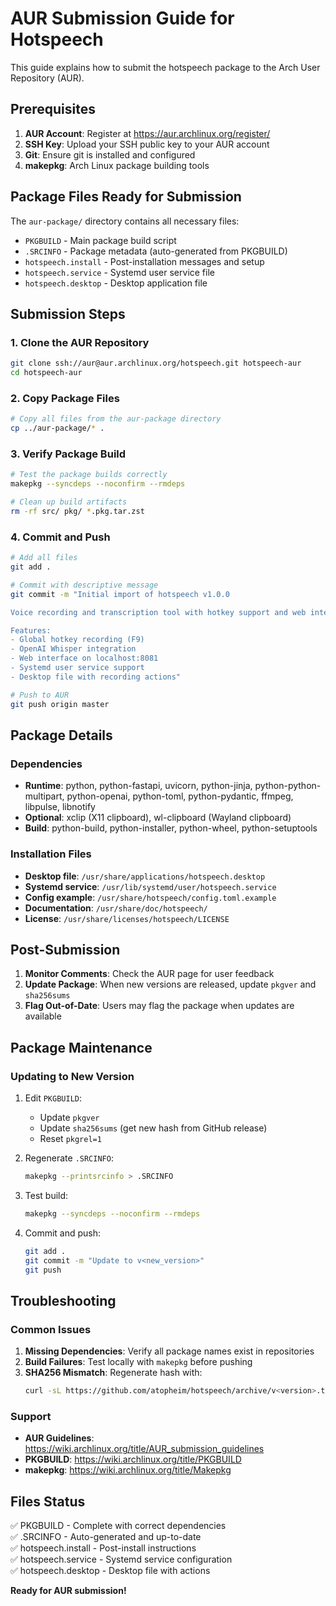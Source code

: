 # AUR Submission Guide for Hotspeech

This guide explains how to submit the hotspeech package to the Arch User Repository (AUR).

## Prerequisites

1. **AUR Account**: Register at https://aur.archlinux.org/register/
2. **SSH Key**: Upload your SSH public key to your AUR account
3. **Git**: Ensure git is installed and configured
4. **makepkg**: Arch Linux package building tools

## Package Files Ready for Submission

The `aur-package/` directory contains all necessary files:

- `PKGBUILD` - Main package build script
- `.SRCINFO` - Package metadata (auto-generated from PKGBUILD)
- `hotspeech.install` - Post-installation messages and setup
- `hotspeech.service` - Systemd user service file
- `hotspeech.desktop` - Desktop application file

## Submission Steps

### 1. Clone the AUR Repository

```bash
git clone ssh://aur@aur.archlinux.org/hotspeech.git hotspeech-aur
cd hotspeech-aur
```

### 2. Copy Package Files

```bash
# Copy all files from the aur-package directory
cp ../aur-package/* .
```

### 3. Verify Package Build

```bash
# Test the package builds correctly
makepkg --syncdeps --noconfirm --rmdeps

# Clean up build artifacts
rm -rf src/ pkg/ *.pkg.tar.zst
```

### 4. Commit and Push

```bash
# Add all files
git add .

# Commit with descriptive message
git commit -m "Initial import of hotspeech v1.0.0

Voice recording and transcription tool with hotkey support and web interface.

Features:
- Global hotkey recording (F9)
- OpenAI Whisper integration
- Web interface on localhost:8081
- Systemd user service support
- Desktop file with recording actions"

# Push to AUR
git push origin master
```

## Package Details

### Dependencies

- **Runtime**: python, python-fastapi, uvicorn, python-jinja, python-python-multipart, python-openai, python-toml, python-pydantic, ffmpeg, libpulse, libnotify
- **Optional**: xclip (X11 clipboard), wl-clipboard (Wayland clipboard)
- **Build**: python-build, python-installer, python-wheel, python-setuptools

### Installation Files

- **Desktop file**: `/usr/share/applications/hotspeech.desktop`
- **Systemd service**: `/usr/lib/systemd/user/hotspeech.service`
- **Config example**: `/usr/share/hotspeech/config.toml.example`
- **Documentation**: `/usr/share/doc/hotspeech/`
- **License**: `/usr/share/licenses/hotspeech/LICENSE`

## Post-Submission

1. **Monitor Comments**: Check the AUR page for user feedback
2. **Update Package**: When new versions are released, update `pkgver` and `sha256sums`
3. **Flag Out-of-Date**: Users may flag the package when updates are available

## Package Maintenance

### Updating to New Version

1. Edit `PKGBUILD`:

   - Update `pkgver`
   - Update `sha256sums` (get new hash from GitHub release)
   - Reset `pkgrel=1`

2. Regenerate `.SRCINFO`:

   ```bash
   makepkg --printsrcinfo > .SRCINFO
   ```

3. Test build:

   ```bash
   makepkg --syncdeps --noconfirm --rmdeps
   ```

4. Commit and push:
   ```bash
   git add .
   git commit -m "Update to v<new_version>"
   git push
   ```

## Troubleshooting

### Common Issues

1. **Missing Dependencies**: Verify all package names exist in repositories
2. **Build Failures**: Test locally with `makepkg` before pushing
3. **SHA256 Mismatch**: Regenerate hash with:
   ```bash
   curl -sL https://github.com/atopheim/hotspeech/archive/v<version>.tar.gz | sha256sum
   ```

### Support

- **AUR Guidelines**: https://wiki.archlinux.org/title/AUR_submission_guidelines
- **PKGBUILD**: https://wiki.archlinux.org/title/PKGBUILD
- **makepkg**: https://wiki.archlinux.org/title/Makepkg

## Files Status

✅ PKGBUILD - Complete with correct dependencies  
✅ .SRCINFO - Auto-generated and up-to-date  
✅ hotspeech.install - Post-install instructions  
✅ hotspeech.service - Systemd service configuration  
✅ hotspeech.desktop - Desktop file with actions

**Ready for AUR submission!**
